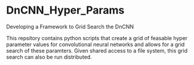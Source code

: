 # DnCNN_Hyper_Params
Developing a Framework to Grid Search the DnCNN

This repsitory contains python scripts that create a grid of feasable hyper parameter values for convolutional neural networks and allows for a grid search of these paramters. Given shared access to a file system, this grid search can also be run distributed.
